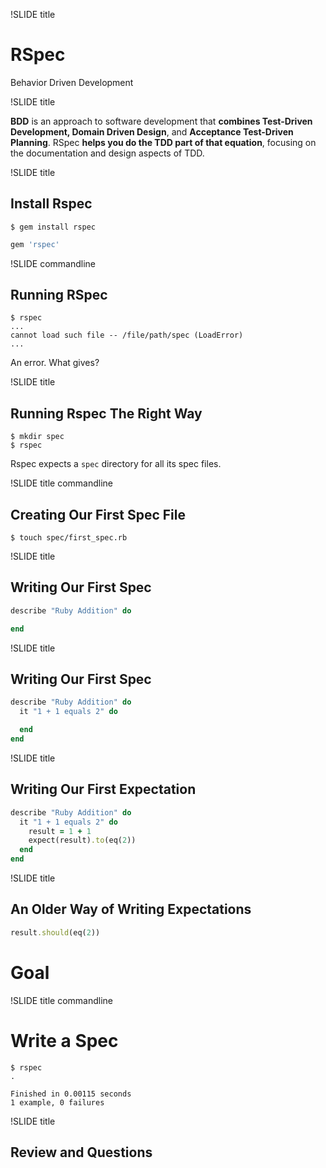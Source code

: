 !SLIDE title

# RSpec
Behavior Driven Development

!SLIDE title

**BDD** is an approach to software development that **combines Test-Driven
Development, Domain Driven Design**, and **Acceptance Test-Driven Planning**.
RSpec **helps you do the TDD part of that equation**, focusing on the
documentation and design aspects of TDD.

!SLIDE title

## Install Rspec

```
$ gem install rspec
```

```ruby
gem 'rspec'
```

!SLIDE commandline

## Running RSpec

```
$ rspec
...
cannot load such file -- /file/path/spec (LoadError)
...
```

An error. What gives?

!SLIDE title

## Running Rspec The Right Way

```
$ mkdir spec
$ rspec
```

Rspec expects a `spec` directory for all its spec files.

!SLIDE title commandline

## Creating Our First Spec File

```
$ touch spec/first_spec.rb
```

!SLIDE title

## Writing Our First Spec

```ruby
describe "Ruby Addition" do

end
```

!SLIDE title

## Writing Our First Spec

```ruby
describe "Ruby Addition" do
  it "1 + 1 equals 2" do

  end
end
```

!SLIDE title

## Writing Our First Expectation

```ruby
describe "Ruby Addition" do
  it "1 + 1 equals 2" do
    result = 1 + 1
    expect(result).to(eq(2))
  end
end
```

!SLIDE title

## An Older Way of Writing Expectations

```ruby
result.should(eq(2))
```

# Goal

!SLIDE title commandline

# Write a Spec

```
$ rspec
.

Finished in 0.00115 seconds
1 example, 0 failures
```

!SLIDE title

## Review and Questions